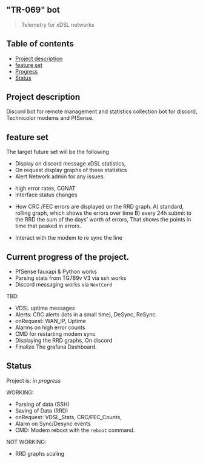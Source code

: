 ## "TR-069" bot 
>Telemetry for xDSL networks 



## Table of contents
* [Project description ](#Project-description)
* [feature set ](#feature-set)
* [Progress ](#current-progress-of-the-project.)
* [Status](#Status)

## Project description 
Discord bot for remote management and statistics collection bot for discord, Technicolor modems and PfSense.


## feature set 
The target future set will be the following 
* Display on discord message xDSL statistics, 
* On request display graphs of these statistics
* Alert Network admin for any issues:
- high error rates, CGNAT  
- interface status changes

* How CRC /FEC errors are displayed on the RRD graph. 
A) standard, rolling graph, which shows the errors over time 
B) every 24h submit to the RRD the sum of the days’ worth of errors, 
That shows the points in time that peaked in errors. 

* Interact with the modem to re sync the line 


## Current progress of the project. 
* PfSense fauxapi & Python works 
* Parsing stats from TG789v V3 via ssh works 
* Discord messaging works via `NextCord`

TBD:
* VDSL uptime messages
* Alerts: CRC alerts (lots in a small time), DeSync, ReSync.
* onRequest: WAN_IP, Uptime 
* Alarms on high error counts
* CMD for restarting modem sync
* Displaying the RRD graphs, On discord
* Finalize The grafana Dashboard.

## Status
Project is: _in progress_

WORKING:

* Parsing of data (SSH) 
* Saving of Data (RRD)
* onRequest: VDSL_Stats, CRC/FEC_Counts,
* Alarm on Sync/Desync events
* CMD: Modem reboot with the `reboot` command. 

NOT WORKING: 
* RRD graphs scaling 
